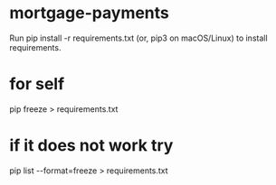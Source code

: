 # mortgage-payments

Run pip install -r requirements.txt (or, pip3 on macOS/Linux) to install requirements.

# for self
pip freeze > requirements.txt
# if it does not work try
pip list --format=freeze > requirements.txt

